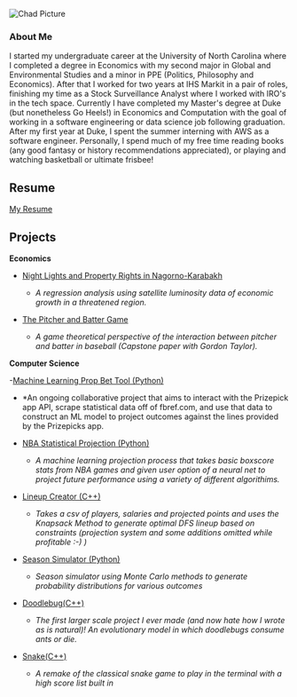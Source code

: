 ![Chad Picture](headshot.jpg)

### About Me

I started my undergraduate career at the University of North Carolina where I completed a degree in Economics with my second major in Global and Environmental Studies and a minor in PPE (Politics, Philosophy and Economics). After that I worked for two years at IHS Markit in a pair of roles, finishing my time as a Stock Surveillance Analyst where I worked with IRO's in the tech space. Currently I have completed my Master's degree at Duke (but nonetheless Go Heels!) in Economics and Computation with the goal of working in a software engineering or data science job following graduation. After my first year at Duke, I spent the summer interning with AWS as a software engineer. Personally, I spend much of my free time reading books (any good fantasy or history recommendations appreciated), or playing and watching basketball or ultimate frisbee!

## Resume

[My Resume](Resume.pdf)

## Projects
**Economics**
- [Night Lights and Property Rights in Nagorno-Karabakh](Kalil%2C%20Chad_Night%20Lights%20and%20Property%20Rights-Working.pdf)
  - *A regression analysis using satellite luminosity data of economic growth in a threatened region.*

- [The Pitcher and Batter Game](The%20Pitcher%20and%20Batter%20Game%20(1).pdf)
  - *A game theoretical perspective of the interaction between pitcher and batter in baseball (Capstone paper with Gordon Taylor).*
 
**Computer Science**

-[Machine Learning Prop Bet Tool (Python)](https://github.com/chadk94/Prizepicks)
- *An ongoing collaborative project that aims to interact with the Prizepick app API, scrape statistical data off of fbref.com, and use that data to construct an ML model to project outcomes against the lines provided by the Prizepicks app.

- [NBA Statistical Projection (Python)](https://github.com/chadk94/NbaML)
  - *A machine learning projection process that takes basic boxscore stats from NBA games and given user option of a neural net to project future performance using a variety of different algorithims.*
- [Lineup Creator (C++)](https://github.com/chadk94/LineupCreator)
  - *Takes a csv of players, salaries and projected points and uses the Knapsack Method to generate optimal DFS lineup based on constraints (projection system and some additions omitted while profitable :-) )*
- [Season Simulator (Python)](linktoproject)
  - *Season simulator using Monte Carlo methods to generate probability distributions for various
outcomes*
- [Doodlebug(C++)](https://github.com/chadk94/Doodlebug/tree/master)
  - *The first larger scale project I ever made (and now hate how I wrote as is natural)! An evolutionary model in which doodlebugs consume ants or die.*
- [Snake(C++)](https://github.com/chadk94/Snake)
  - *A remake of the classical snake game to play in the terminal with a high score list built in*
